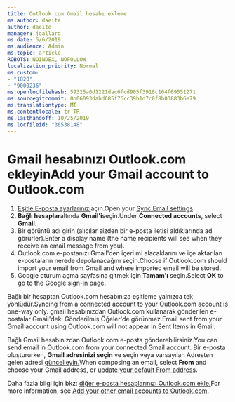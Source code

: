 ```yaml
---
title: Outlook.com Gmail hesabı ekleme
ms.author: daeite
author: daeite
manager: joallard
ms.date: 5/6/2019
ms.audience: Admin
ms.topic: article
ROBOTS: NOINDEX, NOFOLLOW
localization_priority: Normal
ms.custom:
- "1820"
- "9000236"
ms.openlocfilehash: 59325a0d1221dac6fcd905f3918c164f69551271
ms.sourcegitcommit: 0b06093dabd685f76cc39b1d7c0f8b03883b6e79
ms.translationtype: MT
ms.contentlocale: tr-TR
ms.lasthandoff: 10/25/2019
ms.locfileid: "36538148"
---
```

# <a name="add-your-gmail-account-to-outlookcom"></a><span data-ttu-id="51acb-102">Gmail hesabınızı Outlook.com ekleyin</span><span class="sxs-lookup"><span data-stu-id="51acb-102">Add your Gmail account to Outlook.com</span></span>

1. <span data-ttu-id="51acb-103">[Eşitle E-posta ayarlarınızı](https://go.microsoft.com/fwlink/?linkid=875264)açın.</span><span class="sxs-lookup"><span data-stu-id="51acb-103">Open your [Sync Email settings](https://go.microsoft.com/fwlink/?linkid=875264).</span></span>
2. <span data-ttu-id="51acb-104">**Bağlı hesaplar**altında **Gmail'i**seçin.</span><span class="sxs-lookup"><span data-stu-id="51acb-104">Under **Connected accounts**, select **Gmail**.</span></span>
3. <span data-ttu-id="51acb-105">Bir görüntü adı girin (alıcılar sizden bir e-posta iletisi aldıklarında ad görürler).</span><span class="sxs-lookup"><span data-stu-id="51acb-105">Enter a display name (the name recipients will see when they receive an email message from you).</span></span>
4. <span data-ttu-id="51acb-106">Outlook.com e-postanızı Gmail'den içeri mi alacaklarını ve içe aktarılan e-postaların nerede depolanacağını seçin.</span><span class="sxs-lookup"><span data-stu-id="51acb-106">Choose if Outlook.com should import your email from Gmail and where imported email will be stored.</span></span>
5. <span data-ttu-id="51acb-107">Google oturum açma sayfasına gitmek için **Tamam'ı** seçin.</span><span class="sxs-lookup"><span data-stu-id="51acb-107">Select **OK** to go to the Google sign-in page.</span></span>

<span data-ttu-id="51acb-108">Bağlı bir hesaptan Outlook.com hesabınıza eşitleme yalnızca tek yönlüdür.</span><span class="sxs-lookup"><span data-stu-id="51acb-108">Syncing from a connected account to your Outlook.com account is one-way only.</span></span> <span data-ttu-id="51acb-109">gmail hesabınızdan Outlook.com kullanarak gönderilen e-postalar Gmail'deki Gönderilmiş Öğeler'de görünmez.</span><span class="sxs-lookup"><span data-stu-id="51acb-109">Email sent from your Gmail account using Outlook.com will not appear in Sent Items in Gmail.</span></span>

<span data-ttu-id="51acb-110">Bağlı Gmail hesabınızdan Outlook.com e-posta gönderebilirsiniz.</span><span class="sxs-lookup"><span data-stu-id="51acb-110">You can send email in Outlook.com from your connected Gmail account.</span></span> <span data-ttu-id="51acb-111">Bir e-posta oluştururken, **Gmail adresinizi seçin** ve seçin veya varsayılan Adresten gelen adresi [güncelleyin.](https://go.microsoft.com/fwlink/?linkid=875264)</span><span class="sxs-lookup"><span data-stu-id="51acb-111">When composing an email, select **From** and choose your Gmail address, or [update your default From address](https://go.microsoft.com/fwlink/?linkid=875264).</span></span>

<span data-ttu-id="51acb-112">Daha fazla bilgi için bkz: [diğer e-posta hesaplarınızı Outlook.com ekle.](https://support.office.com/article/c5224df4-5885-4e79-91ba-523aa743f0ba?wt.mc_id=Office_Outlook_com_Alchemy)</span><span class="sxs-lookup"><span data-stu-id="51acb-112">For more information, see [Add your other email accounts to Outlook.com](https://support.office.com/article/c5224df4-5885-4e79-91ba-523aa743f0ba?wt.mc_id=Office_Outlook_com_Alchemy).</span></span>
